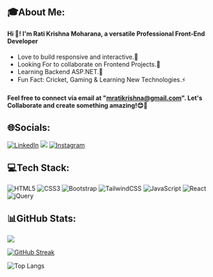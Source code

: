 ## 🎓About Me:


<h4 align="left">Hi 👋! I'm Rati Krishna Moharana, a versatile Professional Front-End Developer</h4>

-  Love to build responsive and interactive.📝
-  Looking For to collaborate on Frontend Projects.💬
-  Learning Backend ASP.NET.📝
-  Fun Fact:
   Cricket, Gaming & Learning New Technologies.⚡

<h4 align="left">Feel free to connect via email at "<a href="mailto:mratikrishna@gmail.com">mratikrishna@gmail.com</a>". Let's Collaborate and create something amazing!😊🚀</h4>

## 🌐Socials:


[![LinkedIn](https://img.shields.io/badge/linkedin-%230077B5.svg?style=for-the-badge&logo=linkedin&logoColor=white)](https://www.linkedin.com/in/rati-krishna-moharana-40b19627a)   [![](https://img.shields.io/badge/X-%230077B5.svg?style=for-the-badge&logo=X&logoColor=black)](https://x.com/Krishna_Rati?t=OBE1cytFGI5WDmjhHps8ow&s=03)   [![Instagram](https://img.shields.io/badge/Instagram-%23E4405F.svg?style=for-the-badge&logo=Instagram&logoColor=white)](https://www.instagram.com/frok1e_88?igsh=OGQ5ZDc2ODk2ZA==)

## 💻Tech Stack:

<p>

![HTML5](https://img.shields.io/badge/html5-%23E34F26.svg?style=for-the-badge&logo=html5&logoColor=white) ![CSS3](https://img.shields.io/badge/css3-%231572B6.svg?style=for-the-badge&logo=css3&logoColor=white) ![Bootstrap](https://img.shields.io/badge/bootstrap-%238511FA.svg?style=for-the-badge&logo=bootstrap&logoColor=white) ![TailwindCSS](https://img.shields.io/badge/tailwindcss-%2338B2AC.svg?style=for-the-badge&logo=tailwind-css&logoColor=white) ![JavaScript](https://img.shields.io/badge/javascript-%23323330.svg?style=for-the-badge&logo=javascript&logoColor=%23F7DF1E) ![React](https://img.shields.io/badge/react-%2320232a.svg?style=for-the-badge&logo=react&logoColor=%2361DAFB) ![jQuery](https://img.shields.io/badge/jquery-%230769AD.svg?style=for-the-badge&logo=jquery&logoColor=white)
</P>

## 📊GitHub Stats:


<a href="https://github.com/33Frok1e"><img align="center" src="https://github-readme-stats.vercel.app/api?username=33Frok1e&show_icons=true&bg_color=dark">

[![GitHub Streak](https://streak-stats.demolab.com?user=33Frok1e&theme=dark&hide_border=true)](https://git.io/streak-stats)

![Top Langs](https://github-readme-stats.vercel.app/api/top-langs/?username=33Frok1e&layout=compact&theme=dark)
